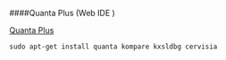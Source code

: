 ####Quanta Plus (Web IDE )

[Quanta Plus](http://quanta.kdewebdev.org/)

	sudo apt-get install quanta kompare kxsldbg cervisia
